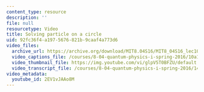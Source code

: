 ```yaml
---
content_type: resource
description: ''
file: null
resourcetype: Video
title: Solving particle on a circle
uid: 92fc36f4-a197-5676-821b-9caaf4a773d6
video_files:
  archive_url: https://archive.org/download/MIT8.04S16/MIT8_04S16_lec10_s5_300k.mp4
  video_captions_file: /courses/8-04-quantum-physics-i-spring-2016/10a15c008ba052d39201ac10573716d7_2EV1vJAAo8M.vtt
  video_thumbnail_file: https://img.youtube.com/vi/glpV5T0BFZU/default.jpg
  video_transcript_file: /courses/8-04-quantum-physics-i-spring-2016/14bd8ded298c87cfc030f9fe9b2cfbbd_2EV1vJAAo8M.pdf
video_metadata:
  youtube_id: 2EV1vJAAo8M
---
```


